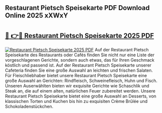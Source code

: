 ## Restaurant Pietsch Speisekarte PDF Download Online 2025 xXWxY

# <h2><a href="http://gc98wk.nevu.top/?p=Restaurant+Pietsch+Speisekarte">🔗 👉🔴 Restaurant Pietsch Speisekarte 2025 PDF</a></h2>

[![Restaurant Pietsch Speisekarte 2025 PDF](https://i.imgur.com/dBaPXMq.png)](http://gc98wk.nevu.top/?p=Restaurant+Pietsch+Speisekarte)
Auf der Restaurant Pietsch Speisekarte des Restaurants oder Cafés finden Sie nicht nur eine Liste der vorgeschlagenen Gerichte, sondern auch etwas, das für Ihren Geschmack köstlich und passend ist. Auf der Restaurant Pietsch Speisekarte unserer Cafeteria finden Sie eine große Auswahl an leichten und frischen Salaten. Für Fleischliebhaber bietet unsere Restaurant Pietsch Speisekarte eine große Auswahl an Gerichten: Rindfleisch, Schweinefleisch, Huhn und Fisch. Unseren Auserwählten bieten wir exquisite Gerichte wie Schaschlik und Steak an, die auf einem alten, natürlichen Feuer zubereitet werden. Unsere Restaurant Pietsch Speisekarte bietet eine große Auswahl an Desserts, von klassischen Torten und Kuchen bis hin zu exquisiten Crème Brûlée und Schokoladenstückchen.

